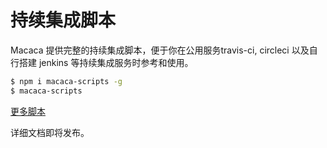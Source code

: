 # 持续集成脚本

Macaca 提供完整的持续集成脚本，便于你在公用服务travis-ci, circleci 以及自行搭建 jenkins 等持续集成服务时参考和使用。

```bash
$ npm i macaca-scripts -g
$ macaca-scripts
```

[更多脚本](//github.com/macacajs/macaca-scripts)

详细文档即将发布。
